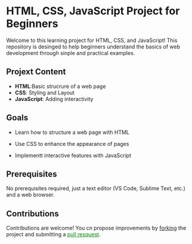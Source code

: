 # HTML, CSS, JavaScript Project for Beginners

Welcome to this learning project for HTML, CSS, and JavaScript! This repository is desinged to help beginners understand the basics of web development through sinple and practical examples.

## Projext Content

- **HTML**:Basic strucrure of a web page
- **CSS**: Styling and Layout
- **JavaScript**: Adding interactivity

## Goals

- Learn how to structure a web page with HTML

- Use CSS to enhance the appearance of pages

- Implementt interactive features with JavaScript

## Prerequisites

No prerequisites required, just a text editor (VS Code, Sublime Text, etc.) and a web browser.

## Contributions

Contributions are welcome! You cn propose improvements by <u style="green">forking</u> the project and submitting a <u style="color:green">pull resquest</u>.
